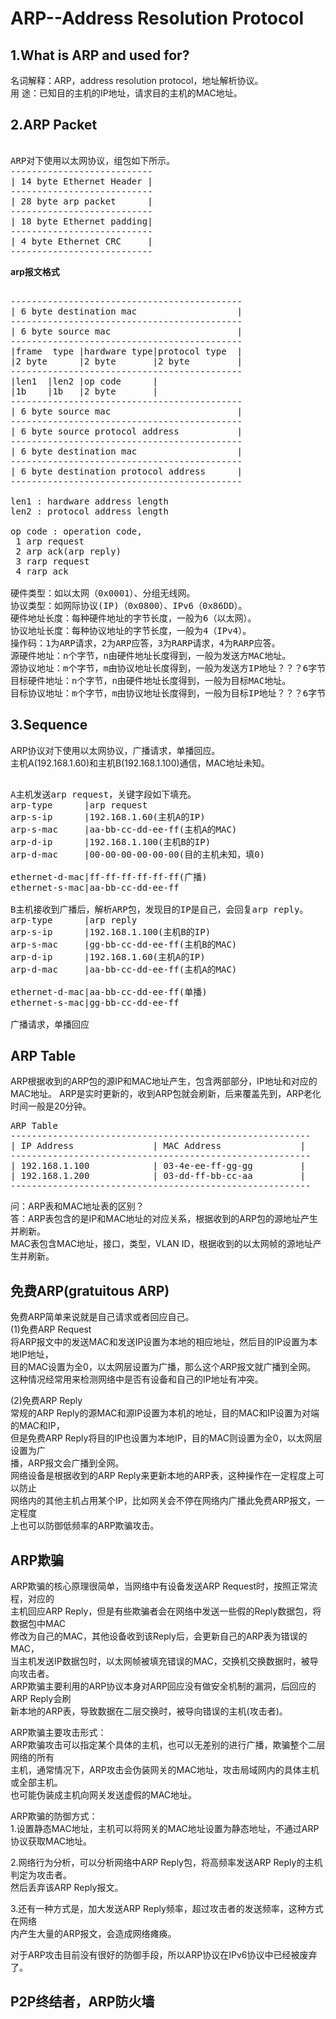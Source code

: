# ARP--Address Resolution Protocol              
    
## 1.What is ARP and used for? 
名词解释：ARP，address resolution protocol，地址解析协议。  
用    途：已知目的主机的IP地址，请求目的主机的MAC地址。  
  
## 2.ARP Packet  
<pre>  
ARP对下使用以太网协议，组包如下所示。  
---------------------------            
| 14 byte Ethernet Header |             
---------------------------            
| 28 byte arp packet      |            
---------------------------            
| 18 byte Ethernet padding|            
---------------------------            
| 4 byte Ethernet CRC     |            
---------------------------            
</pre>  
**arp报文格式**              
<pre>            
--------------------------------------------            
| 6 byte destination mac                   |            
--------------------------------------------            
| 6 byte source mac                        |            
--------------------------------------------            
|frame  type |hardware type|protocol type  |            
|2 byte      |2 byte       |2 byte         |            
--------------------------------------------            
|len1  |len2 |op code      |            
|1b    |1b   |2 byte       |            
--------------------------------------------            
| 6 byte source mac                        |            
--------------------------------------------            
| 6 byte source protocol address           |            
--------------------------------------------            
| 6 byte destination mac                   |            
--------------------------------------------            
| 6 byte destination protocol address      |            
--------------------------------------------            
            
len1 : hardware address length            
len2 : protocol address length            
            
op code : operation code,             
 1 arp request             
 2 arp ack(arp reply)            
 3 rarp request            
 4 rarp ack            
            
硬件类型：如以太网（0x0001）、分组无线网。            
协议类型：如网际协议(IP)（0x0800）、IPv6（0x86DD）。            
硬件地址长度：每种硬件地址的字节长度，一般为6（以太网）。            
协议地址长度：每种协议地址的字节长度，一般为4（IPv4）。            
操作码：1为ARP请求，2为ARP应答，3为RARP请求，4为RARP应答。            
源硬件地址：n个字节，n由硬件地址长度得到，一般为发送方MAC地址。            
源协议地址：m个字节，m由协议地址长度得到，一般为发送方IP地址？？？6字节？？？。            
目标硬件地址：n个字节，n由硬件地址长度得到，一般为目标MAC地址。            
目标协议地址：m个字节，m由协议地址长度得到，一般为目标IP地址？？？6字节？？？。            
</pre>            
  
## 3.Sequence  
ARP协议对下使用以太网协议，广播请求，单播回应。  
主机A(192.168.1.60)和主机B(192.168.1.100)通信，MAC地址未知。  
<pre>  
A主机发送arp request，关键字段如下填充。  
arp-type      |arp request  
arp-s-ip      |192.168.1.60(主机A的IP)  
arp-s-mac     |aa-bb-cc-dd-ee-ff(主机A的MAC)  
arp-d-ip      |192.168.1.100(主机B的IP)  
arp-d-mac     |00-00-00-00-00-00(目的主机未知，填0)  
  
ethernet-d-mac|ff-ff-ff-ff-ff-ff(广播)  
ethernet-s-mac|aa-bb-cc-dd-ee-ff  
  
B主机接收到广播后，解析ARP包，发现目的IP是自己，会回复arp reply。  
arp-type      |arp reply  
arp-s-ip      |192.168.1.100(主机B的IP)  
arp-s-mac     |gg-bb-cc-dd-ee-ff(主机B的MAC)  
arp-d-ip      |192.168.1.60(主机A的IP)  
arp-d-mac     |aa-bb-cc-dd-ee-ff(主机A的MAC)  
  
ethernet-d-mac|aa-bb-cc-dd-ee-ff(单播)  
ethernet-s-mac|gg-bb-cc-dd-ee-ff  
  
广播请求，单播回应  
</pre>  
  
## ARP Table          
ARP根据收到的ARP包的源IP和MAC地址产生，包含两部部分，IP地址和对应的MAC地址。
ARP是实时更新的，收到ARP包就会刷新，后来覆盖先到，ARP老化时间一般是20分钟。
<pre>
ARP Table
---------------------------------------------------------
| IP Address               | MAC Address               |
---------------------------------------------------------
| 192.168.1.100            | 03-4e-ee-ff-gg-gg         |
| 192.168.1.200            | 03-dd-ff-bb-cc-aa         |
---------------------------------------------------------
</pre>
问：ARP表和MAC地址表的区别？        
答：ARP表包含的是IP和MAC地址的对应关系，根据收到的ARP包的源地址产生并刷新。        
	MAC表包含MAC地址，接口，类型，VLAN ID，根据收到的以太网帧的源地址产生并刷新。      
    
## 免费ARP(gratuitous ARP)          
免费ARP简单来说就是自己请求或者回应自己。        
(1)免费ARP Request        
将ARP报文中的发送MAC和发送IP设置为本地的相应地址，然后目的IP设置为本地IP地址，          
目的MAC设置为全0，以太网层设置为广播，那么这个ARP报文就广播到全网。        
这种情况经常用来检测网络中是否有设备和自己的IP地址有冲突。        
        
(2)免费ARP Reply        
常规的ARP Reply的源MAC和源IP设置为本机的地址，目的MAC和IP设置为对端的MAC和IP，          
但是免费ARP Reply将目的IP也设置为本地IP，目的MAC则设置为全0，以太网层设置为广        
播，ARP报文会广播到全网。        
网络设备是根据收到的ARP Reply来更新本地的ARP表，这种操作在一定程度上可以防止        
网络内的其他主机占用某个IP，比如网关会不停在网络内广播此免费ARP报文，一定程度        
上也可以防御低频率的ARP欺骗攻击。        
        
## ARP欺骗           
ARP欺骗的核心原理很简单，当网络中有设备发送ARP Request时，按照正常流程，对应的          
主机回应ARP Reply，但是有些欺骗者会在网络中发送一些假的Reply数据包，将数据包中MAC          
修改为自己的MAC，其他设备收到该Reply后，会更新自己的ARP表为错误的MAC，          
当主机发送IP数据包时，以太网帧被填充错误的MAC，交换机交换数据时，被导向攻击者。          
ARP欺骗主要利用的ARP协议本身对ARP回应没有做安全机制的漏洞，后回应的ARP Reply会刷          
新本地的ARP表，导致数据在二层交换时，被导向错误的主机(攻击者)。          
    
ARP欺骗主要攻击形式：      
ARP欺骗攻击可以指定某个具体的主机，也可以无差别的进行广播，欺骗整个二层网络的所有      
主机，通常情况下，ARP攻击会伪装网关的MAC地址，攻击局域网内的具体主机或全部主机。    
也可能伪装成主机向网关发送虚假的MAC地址。    
    
ARP欺骗的防御方式：    
1.设置静态MAC地址，主机可以将网关的MAC地址设置为静态地址，不通过ARP协议获取MAC地址。      
    
2.网络行为分析，可以分析网络中ARP Reply包，将高频率发送ARP Reply的主机判定为攻击者。  
然后丢弃该ARP Reply报文。    
    
3.还有一种方式是，加大发送ARP Reply频率，超过攻击者的发送频率，这种方式在网络    
内产生大量的ARP报文，会造成网络瘫痪。    
    
对于ARP攻击目前没有很好的防御手段，所以ARP协议在IPv6协议中已经被废弃了。    
    
## P2P终结者，ARP防火墙    
